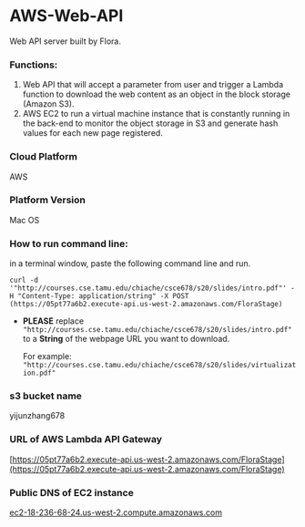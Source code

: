 # AWS-Web-API
Web API server built by Flora.

### Functions:
1. Web API that will accept a parameter from user and trigger a Lambda function to download the web content as an object in the block storage (Amazon S3). 
2. AWS EC2 to run a virtual machine instance that is constantly running in the back-end to monitor the object storage in S3 and generate hash values for each new page registered.

### Cloud Platform

AWS

### Platform Version

 Mac OS

### How to run command line:

in a terminal window, paste the following command line and run.

    curl -d '"http://courses.cse.tamu.edu/chiache/csce678/s20/slides/intro.pdf"' -H "Content-Type: application/string" -X POST (https://05pt77a6b2.execute-api.us-west-2.amazonaws.com/FloraStage)

- **PLEASE** replace `"http://courses.cse.tamu.edu/chiache/csce678/s20/slides/intro.pdf"` to a **String** of the webpage URL you want to download.

    For example: `"http://courses.cse.tamu.edu/chiache/csce678/s20/slides/virtualization.pdf"`

### s3 bucket name

yijunzhang678

### URL of AWS Lambda API Gateway

[https://05pt77a6b2.execute-api.us-west-2.amazonaws.com/FloraStage](https://05pt77a6b2.execute-api.us-west-2.amazonaws.com/FloraStage)

### Public DNS of EC2 instance

[ec2-18-236-68-24.us-west-2.compute.amazonaws.com](http://ec2-18-236-68-24.us-west-2.compute.amazonaws.com/)
